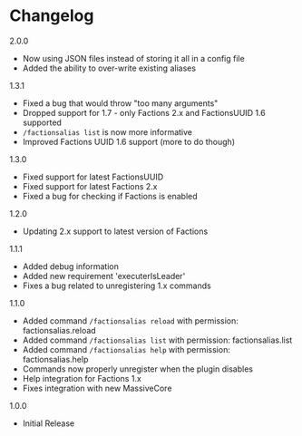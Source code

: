 Changelog
=========

2.0.0
* Now using JSON files instead of storing it all in a config file
* Added the ability to over-write existing aliases

1.3.1
* Fixed a bug that would throw "too many arguments" 
* Dropped support for 1.7 - only Factions 2.x and FactionsUUID 1.6 supported 
* `/factionsalias list` is now more informative 
* Improved Factions UUID 1.6 support (more to do though) 

1.3.0
* Fixed support for latest FactionsUUID
* Fixed support for latest Factions 2.x
* Fixed a bug for checking if Factions is enabled  

1.2.0
* Updating 2.x support to latest version of Factions

1.1.1
* Added debug information
* Added new requirement 'executerIsLeader'
* Fixes a bug related to unregistering 1.x commands 

1.1.0
* Added command `/factionsalias reload` with permission: factionsalias.reload
* Added command `/factionsalias list` with permission: factionsalias.list
* Added command `/factionsalias help` with permission: factionsalias.help
* Commands now properly unregister when the plugin disables 
* Help integration for Factions 1.x
* Fixes integration with new MassiveCore 

1.0.0
* Initial Release